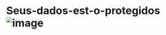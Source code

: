 # Seus-dados-est-o-protegidos![image](https://user-images.githubusercontent.com/127259405/227060945-60b5ff6d-4ed9-4918-b1fa-bb274429aa81.png)
